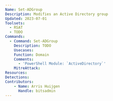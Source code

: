 ```yaml
---
Name: Set-ADGroup
Description: Modifies an Active Directory group
Updated: 2023-07-01
Toolsets:
  - RSAT
  - TODO
Commands:
  - Command: Set-ADGroup
    Description: TODO
    Usecases:
    Function: Domain
    Comments:
      - 'PowerShell Module: `ActiveDirectory`'
    MitreAttack:
Resources:
Detections:
Contributors:
    - Name: Arris Huijgen
      Handle: bitsadmin
---
```

